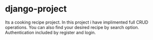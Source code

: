 # django-project
Its a cooking recipe project. In this project i have implimented full CRUD operations. You can also find your desired recipe by search option. Authentication  included  by register and login. 
